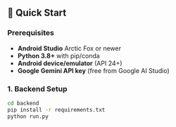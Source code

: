 ## 🚀 Quick Start

### Prerequisites
- **Android Studio** Arctic Fox or newer
- **Python 3.8+** with pip/conda
- **Android device/emulator** (API 24+)
- **Google Gemini API key** (free from Google AI Studio)

### 1. Backend Setup
```bash
cd backend
pip install -r requirements.txt
python run.py